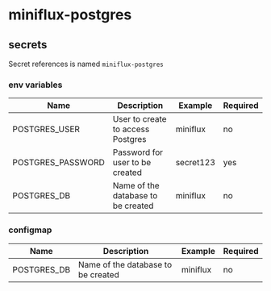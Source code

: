 # miniflux-postgres

## secrets

Secret references is named `miniflux-postgres`

### env variables

| Name              | Description                        | Example   | Required |
|-------------------|------------------------------------|-----------|----------|
| POSTGRES_USER     | User to create to access Postgres  | miniflux  | no       |
| POSTGRES_PASSWORD | Password for user to be created    | secret123 | yes      |
| POSTGRES_DB       | Name of the database to be created | miniflux  | no       |

### configmap

| Name              | Description                        | Example   | Required |
|-------------------|------------------------------------|-----------|----------|
| POSTGRES_DB       | Name of the database to be created | miniflux  | no       |
